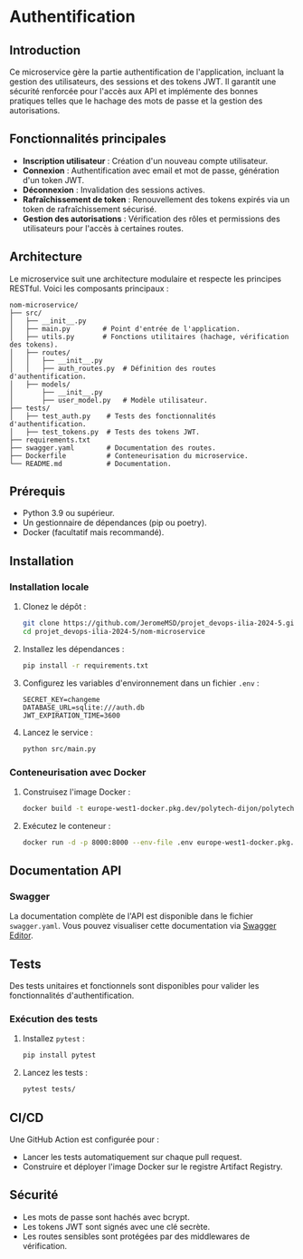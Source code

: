 # Authentification 

## Introduction
Ce microservice gère la partie authentification de l'application, incluant la gestion des utilisateurs, des sessions et des tokens JWT. Il garantit une sécurité renforcée pour l'accès aux API et implémente des bonnes pratiques telles que le hachage des mots de passe et la gestion des autorisations.

## Fonctionnalités principales
- **Inscription utilisateur** : Création d'un nouveau compte utilisateur.
- **Connexion** : Authentification avec email et mot de passe, génération d'un token JWT.
- **Déconnexion** : Invalidation des sessions actives.
- **Rafraîchissement de token** : Renouvellement des tokens expirés via un token de rafraîchissement sécurisé.
- **Gestion des autorisations** : Vérification des rôles et permissions des utilisateurs pour l'accès à certaines routes.

## Architecture
Le microservice suit une architecture modulaire et respecte les principes RESTful. Voici les composants principaux :

```
nom-microservice/
├── src/
│   ├── __init__.py
│   ├── main.py        # Point d'entrée de l'application.
│   ├── utils.py       # Fonctions utilitaires (hachage, vérification des tokens).
│   ├── routes/
│   │   ├── __init__.py
│   │   ├── auth_routes.py  # Définition des routes d'authentification.
│   ├── models/
│       ├── __init__.py
│       ├── user_model.py   # Modèle utilisateur.
├── tests/
│   ├── test_auth.py    # Tests des fonctionnalités d'authentification.
│   ├── test_tokens.py  # Tests des tokens JWT.
├── requirements.txt
├── swagger.yaml        # Documentation des routes.
├── Dockerfile          # Conteneurisation du microservice.
└── README.md           # Documentation.
```

## Prérequis
- Python 3.9 ou supérieur.
- Un gestionnaire de dépendances (pip ou poetry).
- Docker (facultatif mais recommandé).

## Installation

### Installation locale
1. Clonez le dépôt :
   ```bash
   git clone https://github.com/JeromeMSD/projet_devops-ilia-2024-5.git
   cd projet_devops-ilia-2024-5/nom-microservice
   ```

2. Installez les dépendances :
   ```bash
   pip install -r requirements.txt
   ```

3. Configurez les variables d'environnement dans un fichier `.env` :
   ```env
   SECRET_KEY=changeme
   DATABASE_URL=sqlite:///auth.db
   JWT_EXPIRATION_TIME=3600
   ```

4. Lancez le service :
   ```bash
   python src/main.py
   ```

### Conteneurisation avec Docker
1. Construisez l'image Docker :
   ```bash
   docker build -t europe-west1-docker.pkg.dev/polytech-dijon/polytech-dijon/ms-auth:1.0 .
   ```

2. Exécutez le conteneur :
   ```bash
   docker run -d -p 8000:8000 --env-file .env europe-west1-docker.pkg.dev/polytech-dijon/polytech-dijon/ms-auth:1.0
   ```

## Documentation API

### Swagger
La documentation complète de l'API est disponible dans le fichier `swagger.yaml`. Vous pouvez visualiser cette documentation via [Swagger Editor](https://editor.swagger.io/).


## Tests
Des tests unitaires et fonctionnels sont disponibles pour valider les fonctionnalités d'authentification.

### Exécution des tests
1. Installez `pytest` :
   ```bash
   pip install pytest
   ```

2. Lancez les tests :
   ```bash
   pytest tests/
   ```

## CI/CD
Une GitHub Action est configurée pour :
- Lancer les tests automatiquement sur chaque pull request.
- Construire et déployer l'image Docker sur le registre Artifact Registry.

## Sécurité
- Les mots de passe sont hachés avec bcrypt.
- Les tokens JWT sont signés avec une clé secrète.
- Les routes sensibles sont protégées par des middlewares de vérification.
